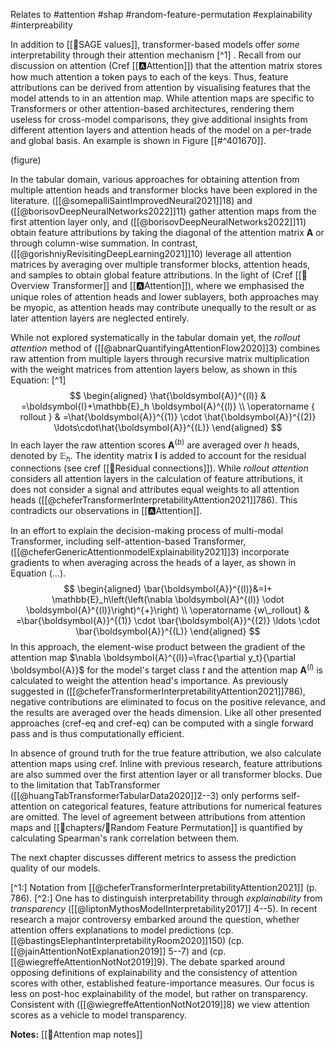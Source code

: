 Relates to #attention #shap #random-feature-permutation #explainability #interpreability 

In addition to [[🥬SAGE values]], transformer-based models offer *some* interpretability through their attention mechanism [^1] . Recall from our discussion on attention (Cref [[🅰️Attention]]) that the attention matrix stores how much attention a token pays to each of the keys. Thus, feature attributions can be derived from attention by visualising features that the model attends to in an attention map. While attention maps are specific to Transformers or other attention-based architectures, rendering them useless for cross-model comparisons, they give additional insights from different attention layers and attention heads of the model on a per-trade and global basis. An example is shown in Figure [[#^401670]].

(figure)

In the tabular domain, various approaches for obtaining attention from multiple attention heads and transformer blocks have been explored in the literature. ([[@somepalliSaintImprovedNeural2021]]18) and ([[@borisovDeepNeuralNetworks2022]]11) gather attention maps from the first attention layer only, and ([[@borisovDeepNeuralNetworks2022]]11) obtain feature attributions by taking the diagonal of the attention matrix $\boldsymbol{A}$ or through column-wise summation. In contrast, ([[@gorishniyRevisitingDeepLearning2021]]10) leverage all attention matrices by averaging over multiple transformer blocks, attention heads, and samples to obtain global feature attributions. In the light of (Cref [[🗼Overview Transformer]] and [[🅰️Attention]]), where we emphasised the unique roles of attention heads and lower sublayers, both approaches may be myopic, as attention heads may contribute unequally to the result or as later attention layers are neglected entirely.

While not explored systematically in the tabular domain yet, the *rollout attention* method of ([[@abnarQuantifyingAttentionFlow2020]]3) combines raw attention from multiple layers through recursive matrix multiplication with the weight matrices from attention layers below, as shown in this Equation: [^1]
$$
\begin{aligned}
\hat{\boldsymbol{A}}^{(l)} & =\boldsymbol{I}+\mathbb{E}_h \boldsymbol{A}^{(l)} \\
\operatorname { rollout } & =\hat{\boldsymbol{A}}^{(1)} \cdot \hat{\boldsymbol{A}}^{(2)} \ldots\cdot\hat{\boldsymbol{A}}^{(L)}
\end{aligned}
$$
In each layer the raw attention scores $\boldsymbol{A}^{(b)}$ are averaged over $h$ heads, denoted by $\mathbb{E}_h$. The identity matrix $\boldsymbol{I}$ is added to account for the residual connections (see cref [[🔗Residual connections]]).  While *rollout attention* considers all attention layers in the calculation of feature attributions, it does not consider a signal and attributes equal weights to all attention heads ([[@cheferTransformerInterpretabilityAttention2021]]786). This contradicts our observations in [[🅰️Attention]].

In an effort to explain the decision-making process of multi-modal Transformer, including self-attention-based Transformer, ([[@cheferGenericAttentionmodelExplainability2021]]3) incorporate gradients to when averaging across the heads of a layer, as shown in Equation (...).
$$
\begin{aligned}
\bar{\boldsymbol{A}}^{(l)}&=I+ \mathbb{E}_h\left(\left(\nabla \boldsymbol{A}^{(l)} \odot \boldsymbol{A}^{(l)}\right)^{+}\right) \\
\operatorname {w\_rollout} & =\bar{\boldsymbol{A}}^{(1)} \cdot \bar{\boldsymbol{A}}^{(2)} \ldots \cdot \bar{\boldsymbol{A}}^{(L)}
\end{aligned}
$$
In this approach, the element-wise product between the gradient of the attention map $\nabla \boldsymbol{A}^{(l)}=\frac{\partial y_t}{\partial \boldsymbol{A}}$ for the model's target class $t$ and the attention map $\boldsymbol{A}^{(l)}$ is calculated to weight the attention head's importance. As previously suggested in ([[@cheferTransformerInterpretabilityAttention2021]]786), negative contributions are eliminated to focus on the positive relevance, and the results are averaged over the heads dimension. Like all other presented approaches (cref-eq and cref-eq) can be computed with a single forward pass and is thus computationally efficient.

In absence of ground truth for the true feature attribution, we also calculate attention maps using cref. Inline with previous research, feature attributions are also summed over the first attention layer or all transformer blocks. Due to the limitation that TabTransformer ([[@huangTabTransformerTabularData2020]]2--3) only performs self-attention on categorical features, feature attributions for numerical features are omitted. The level of agreement between attributions from attention maps and [[📖chapters/🧭Random Feature Permutation]] is quantified by calculating Spearman's rank correlation between them.

The next chapter discusses different metrics to assess the prediction quality of our models.

[^1:] Notation from [[@cheferTransformerInterpretabilityAttention2021]] (p. 786).
[^2:] One has to distinguish interpretability through *explainability* from *transparency* ([[@liptonMythosModelInterpretability2017]] 4--5). In recent research a major controversy embarked around the question, whether attention offers explanations to model predictions (cp. [[@bastingsElephantInterpretabilityRoom2020]]150) (cp. [[@jainAttentionNotExplanation2019]] 5--7) and (cp. [[@wiegreffeAttentionNotNot2019]]9). The debate sparked around opposing definitions of explainability and the consistency of attention scores with other, established feature-importance measures. Our focus is less on post-hoc explainability of the model, but rather on transparency. Consistent with ([[@wiegreffeAttentionNotNot2019]]8) we view attention scores as a vehicle to model transparency. 

**Notes:**
[[🧭Attention map notes]]